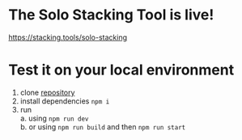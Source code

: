 # The Solo Stacking Tool is live!
https://stacking.tools/solo-stacking

# Test it on your local environment
1. clone [repository](https://github.com/degen-lab/solo-stacking)
2. install dependencies `npm i`
3. run  
  a. using `npm run dev`  
  b. or using `npm run build` and then `npm run start`  
